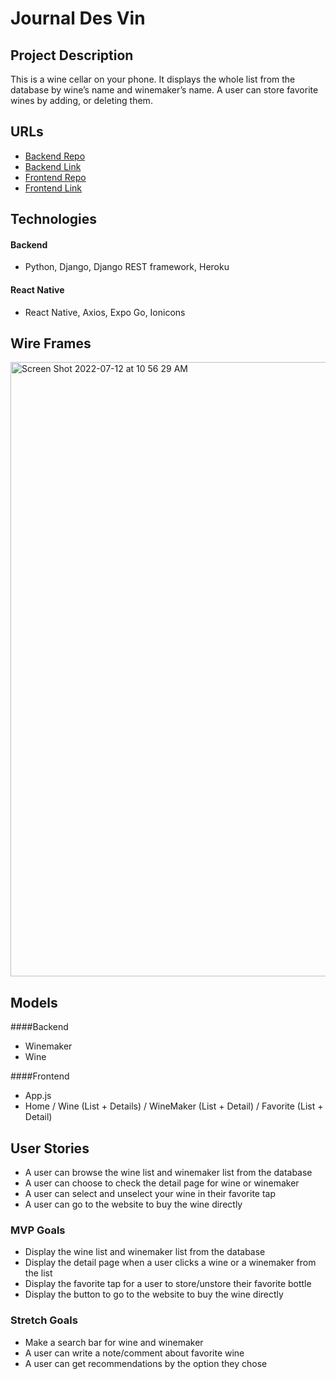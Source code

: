 # Journal Des Vin

## Project Description

This is a wine cellar on your phone. It displays the whole list from the database by wine’s name and winemaker’s name. A user can store favorite wines by adding, or deleting them.

## URLs

- [Backend Repo](https://github.com/Bom-dev/journal_des_vin_back)
- [Backend Link](https://journal-des-vin.herokuapp.com/)
- [Frontend Repo](https://github.com/Bom-dev/journal_des_vin)
- [Frontend Link](https://expo.dev/%40bom_dev/journal_des_vin?serviceType=classic&distribution=expo-go&releaseChannel=default)

## Technologies

#### Backend

- Python, Django, Django REST framework, Heroku

#### React Native

- React Native, Axios, Expo Go, Ionicons

## Wire Frames

<img width="983" alt="Screen Shot 2022-07-12 at 10 56 29 AM" src="https://media.git.generalassemb.ly/user/42781/files/1bb822a9-e57c-4c14-9e6e-7f1436a213bf">

## Models

####Backend

- Winemaker
- Wine

####Frontend

- App.js
- Home / Wine (List + Details) / WineMaker (List + Detail) / Favorite (List + Detail)

## User Stories

- A user can browse the wine list and winemaker list from the database
- A user can choose to check the detail page for wine or winemaker
- A user can select and unselect your wine in their favorite tap
- A user can go to the website to buy the wine directly

### MVP Goals

- Display the wine list and winemaker list from the database
- Display the detail page when a user clicks a wine or a winemaker from the list
- Display the favorite tap for a user to store/unstore their favorite bottle
- Display the button to go to the website to buy the wine directly

### Stretch Goals

- Make a search bar for wine and winemaker
- A user can write a note/comment about favorite wine
- A user can get recommendations by the option they chose
